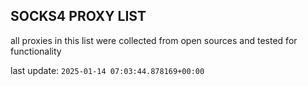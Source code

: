 ## SOCKS4 PROXY LIST

all proxies in this list were collected from open sources and tested for functionality

last update: `2025-01-14 07:03:44.878169+00:00`